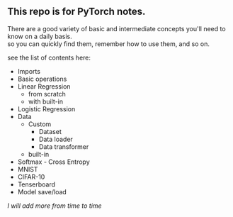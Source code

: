 ## This repo is for PyTorch notes. <br>
There are a good variety of basic and intermediate concepts you'll need to know on a daily basis. <br>
so you can quickly find them, remember how to use them, and so on.



see the list of contents here:

* Imports
* Basic operations
* Linear Regression
  * from scratch
  * with built-in
* Logistic Regression
* Data
  * Custom
    * Dataset
    * Data loader
    * Data transformer
  * built-in
* Softmax - Cross Entropy
* MNIST
* CIFAR-10
* Tenserboard
* Model save/load

*I will add more from time to time*
